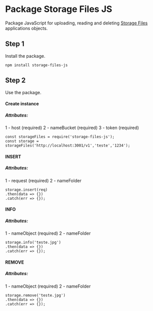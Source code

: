 # Package Storage Files JS

Package JavaScript for uploading, reading and deleting [Storage Files](https://github.com/algab/storage-files) applications objects.

## Step 1

Install the package.

```
npm install storage-files-js
```

## Step 2

Use the package.

#### Create instance

#####  Attributes:

1 - host (required)
2 - nameBucket (required)
3 - token (required)

```
const storageFiles = require('storage-files-js');
const storage = storageFiles('http://localhost:3001/v1','teste','1234');
```

#### INSERT

#####  Attributes:

1 - request (required)
2 - nameFolder

```
storage.insert(req)
.then(data => {})
.catch(err => {});
```

#### INFO

#####  Attributes:

1 - nameObject (required)
2 - nameFolder

```
storage.info('teste.jpg')
.then(data => {})
.catch(err => {});
```

#### REMOVE

#####  Attributes:

1 - nameObject (required)
2 - nameFolder

```
storage.remove('teste.jpg')
.then(data => {})
.catch(err => {});
```
